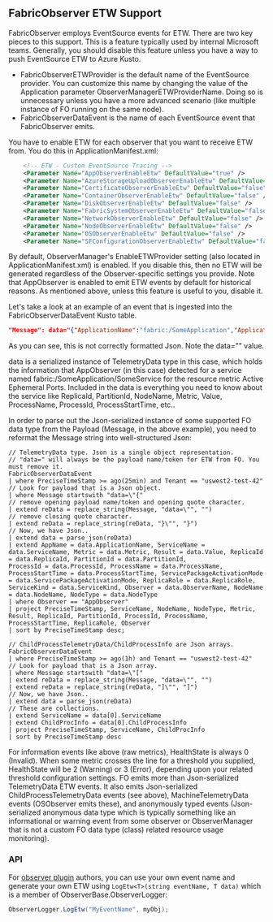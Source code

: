 ## FabricObserver ETW Support

FabricObserver employs EventSource events for ETW. There are two key pieces to this support. This is a feature typically used by internal Microsoft teams. Generally, you should disable this feature unless
you have a way to push EventSource ETW to Azure Kusto.

- FabricObserverETWProvider is the default name of the EventSource provider. You can customize this name by changing
the value of the Application parameter ObserverManagerETWProviderName. Doing so is unnecessary unless you have a more advanced scenario (like multiple instance of FO running on the same node).
- FabricObserverDataEvent is the name of each EventSource event that FabricObserver emits. 

You have to enable ETW for each observer that you want to receive ETW from. You do this in ApplicationManifest.xml: 

```XML
    <!-- ETW - Custom EventSource Tracing -->
    <Parameter Name="AppObserverEnableEtw" DefaultValue="true" />
    <Parameter Name="AzureStorageUploadObserverEnableEtw" DefaultValue="false" />
    <Parameter Name="CertificateObserverEnableEtw" DefaultValue="false" />
    <Parameter Name="ContainerObserverEnableEtw" DefaultValue="false" />
    <Parameter Name="DiskObserverEnableEtw" DefaultValue="false" />
    <Parameter Name="FabricSystemObserverEnableEtw" DefaultValue="false" />
    <Parameter Name="NetworkObserverEnableEtw" DefaultValue="false" />
    <Parameter Name="NodeObserverEnableEtw" DefaultValue="false" />
    <Parameter Name="OSObserverEnableEtw" DefaultValue="false" />
    <Parameter Name="SFConfigurationObserverEnableEtw" DefaultValue="false" />
```

By default, ObserverManager's EnableETWProvider setting (also located in ApplicationManifest.xml) is enabled. If you disable this, then no ETW will be generated regardless of the Observer-specific settings you provide. Note that AppObserver is enabled to emit ETW events by default for historical reasons. As mentioned above, unless this feature is useful to you, disable it.

Let's take a look at an example of an event that is ingested into the FabricObserverDataEvent Kusto table.

``` JSON
"Message": data="{"ApplicationName":"fabric:/SomeApplication","ApplicationType":"ResourceCentralType","Code":null,"ContainerId":null,"ClusterId":"undefined","Description":null,"EntityType":2,"HealthState":0,"Metric":"Active Ephemeral Ports","NodeName":"MW2PPF7D8279821","NodeType":"AZSM","ObserverName":"AppObserver","OS":"Windows","PartitionId":"a56a62d7-69fd-4f5f-a5fb-caf8b84b537f","ProcessId":24564,"ProcessName":"SomeService","Property":null,"ProcessStartTime":"2022-08-18T15:45:27.2901800Z","ReplicaId":133053111176036935,"ReplicaRole":1,"ServiceKind":1,"ServiceName":"fabric:/SomeApplication/SomeService","ServicePackageActivationMode":0,"Source":"AppObserver","Value":133.0}"
``` 
As you can see, this is not correctly formatted Json. Note the data="" value. 

data is a serialized instance of TelemetryData type in this case, which holds the information that AppObserver (in this case) detected for a service named fabric:/SomeApplication/SomeService for the resource metric Active Ephemeral Ports. Included in the data is everything you need to know about the service like ReplicaId, PartitionId, NodeName, Metric, Value, ProcessName, ProcessId, ProcessStartTime, etc..

In order to parse out the Json-serialized instance of some supported FO data type from the Payload (Message, in the above example), you need to reformat the Message string into well-structured Json:

```KQL
// TelemetryData type. Json is a single object representation.
// "data=" will always be the payload name/token for ETW from FO. You must remove it.
FabricObserverDataEvent
| where PreciseTimeStamp >= ago(25min) and Tenant == "uswest2-test-42"
// Look for payload that is a Json object.
| where Message startswith "data=\"{"
// remove opening payload name/token and opening quote character.
| extend reData = replace_string(Message, "data=\"", "")
// remove closing quote character.
| extend reData = replace_string(reData, "}\"", "}")
// Now, we have Json..
| extend data = parse_json(reData)
| extend AppName = data.ApplicationName, ServiceName = data.ServiceName, Metric = data.Metric, Result = data.Value, ReplicaId = data.ReplicaId, PartitionId = data.PartitionId,
ProcessId = data.ProcessId, ProcessName = data.ProcessName, ProcessStartTime = data.ProcessStartTime, ServicePackageActivationMode = data.ServicePackageActivationMode, ReplicaRole = data.ReplicaRole,
ServiceKind = data.ServiceKind, Observer = data.ObserverName, NodeName = data.NodeName, NodeType = data.NodeType
| where Observer == "AppObserver"
| project PreciseTimeStamp, ServiceName, NodeName, NodeType, Metric, Result, ReplicaId, PartitionId, ProcessId, ProcessName, ProcessStartTime, ReplicaRole, Observer
| sort by PreciseTimeStamp desc;

// ChildProcessTelemetryData/ChildProcessInfo are Json arrays.
FabricObserverDataEvent
| where PreciseTimeStamp >= ago(1h) and Tenant == "uswest2-test-42"
// Look for payload that is a Json array.
| where Message startswith "data=\"["
| extend reData = replace_string(Message, "data=\"", "")
| extend reData = replace_string(reData, "]\"", "]")
// Now, we have Json..
| extend data = parse_json(reData)
// These are collections.
| extend ServiceName = data[0].ServiceName
| extend ChildProcInfo = data[0].ChildProcessInfo
| project PreciseTimeStamp, ServiceName, ChildProcInfo
| sort by PreciseTimeStamp desc
```
For information events like above (raw metrics), HealthState is always 0 (Invalid). When some metric crosses the line for a threshold you supplied, HealthState will be 2 (Warning) or 3 (Error), depending upon your related threshold configuration settings.
FO emits more than Json-serialized TelemetryData ETW events. It also emits Json-serialized ChildProcessTelemetryData events (see above), MachineTelemetryData events (OSObserver emits these), and anonymously typed events (Json-serialized anonymous data type which is typically something like an informational or warning event from some observer or ObserverManager that is not a custom FO data type (class) related resource usage monitoring). 

### API

For [observer plugin](Plugins.md) authors, you can use your own event name and generate your own ETW using ```LogEtw<T>(string eventName, T data)``` which is a member of ObserverBase.ObserverLogger: 

```C# 
ObserverLogger.LogEtw("MyEventName", myObj);
```
